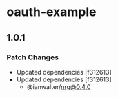 # oauth-example

## 1.0.1
### Patch Changes

- Updated dependencies [f312613]
- Updated dependencies [f312613]
  - @ianwalter/nrg@0.4.0
